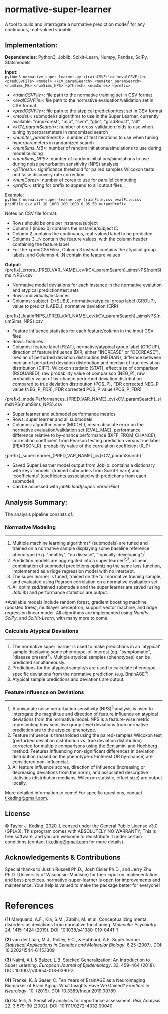 # normative-super-learner
A tool to build and interrogate a normative prediction model<sup>1</sup> for any continuous, real-valued variable. 

## Implementation:

**Dependencies**: Python3, Joblib, Scikit-Learn, Numpy, Pandas, SciPy, Statsmodels  

**Input**:  
```python3 normative-super-learner.py <trainCSVFile> <evalCSVFile> <predCSVFile> <model> <kCV_paramSearch> <numIter_paramSearch> <numSims_MB> <numSims_NPS> <pThresh> <numCores> <prefix>```  

- *\<trainCSVFile\>*: file path to the normative training set in CSV format  
- *\<evalCSVFile\>*: file path to the normative evaluation/validation set in CSV format  
- *\<predCSVFile\>*: file path to the atypical prediction/test set in CSV format  
- *\<model\>*: submodel/s algorithms to use in the Super Learner, currently available: "randForest", "mlp", "svm", "glm", "gradBoost", "all"  
- *\<kCV_paramSearch\>*: number of cross-validation folds to use when tuning hyperparameters in randomized search  
- *\<numIter_paramSearch\>*: number of test iterations to use when tuning hyperparameters in randomized search  
- *\<numSims_MB\>*: number of random initiations/simulations to use during model building  
- *\<numSims_NPS\>*: number of random initiations/simulations to use during noise perturbation sensitivity (NPS) analysis  
- *\<pThresh\>*: significance threshold for paired samples Wilcoxon tests and false discovery rate correction  
- *\<numCores\>*: number of cores to use for parallel computing  
- *\<prefix\>*: string for prefix to append to all output files  
   
Example:  
```python3 normative-super-learner.py trainFile.csv evalFile.csv predFile.csv all 10 1000 100 1000 0.05 50 outputPrefix```

Notes on CSV file format:  
- Rows should be one per instance/subject
- Column 1 (index 0) contains the instance/subject ID
- Column 2 contains the continuous, real-valued label to be predicted
- Columns 3...N contain the feature values, with the column header containing the feature label
- For the \<predCSVFile\>, Column 3 instead contains the atypical group labels, and Columns 4...N contain the feature values
  
**Output**:  
{prefix}\_errors\_{PRED_VAR_NAME}\_cv{kCV_paramSearch}\_simsNPS{numSims_NPS}.csv
- Normative model deviations for each instance in the normative evalution and atypical prediction/test sets
- Rows: individuals/instances
- Columns: subject ID (SUBJ), normative/atypical group label (GROUP), value to predict (LABEL), normative deviation (ERR)

{prefix}\_featInfNPS\_{PRED_VAR_NAME}\_cv{kCV_paramSearch}\_simsNPS{numSims_NPS}.csv
- Feature influence statistics for each feature/column in the input CSV files
- Rows: features
- Columns: feature label (FEAT), normative/atypical group label (GROUP), direction of feature influence (DIR; either "INCREASE" or "DECREASE"), median of perturbed deviation distribution (MEDIAN), differnce between median of perturbed deviation distribution and median of true deviation distribution (DIFF), Wilcoxon statistic (STAT), effect size of comparison (RSQUARED), raw probability value of comparison (NEG_P), raw probability value of by-chance perturbed deviation distribution compared to true deviation distribution (POS_P), FDR corrected NEG_P value (NEG_P_FDR), FDR corrected POS_P value (POS_P_FDR)

{prefix}\_modelPerformances\_{PRED_VAR_NAME}\_cv{kCV_paramSearch}\_simsNPS{numSims_NPS}.csv
- Super learner and submodel performance metrics
- Rows: super learner and all submodels
- Columns: algorithm name (MODEL), mean absolute error on the normative evaluation/validation set (EVAL_MAE), performance difference relative to by-chance performance (DIFF_FROM_CHANCE), correlation coefficient from Pearson testing prediction versus true label (PEARSON_R), probability value of the correlation coefficient (R_P)

{prefix}\_superLearner\_{PRED_VAR_NAME}\_cv{kCV_paramSearch}
- Saved Super Learner model output from Joblib: contains a dictionary with keys 'models' (trained submodels from Scikit-Learn) and 'coefficients' (coefficients associated with predictions from each submodel)
- Can be accessed with *joblib.load(superLearnerFile)*

## Analysis Summary:
The analysis pipeline consists of:

### Normative Modeling
------
1) Multiple machine learning algorithms\* (submodels) are tuned and trained on a normative sample displaying some baseline reference phenotype (e.g. "healthy", "no disease", "typically-developing")<sup>1</sup>. 
2) Prediction models are aggregated into a super learner<sup>2,3</sup>, a linear combination of submodel predictions optimizing the same loss function, implemented as a ridge regression model with no intercept. 
3) The super learner is tuned, trained on the full normative training sample, and evaluated using Pearson correlation on a normative evaluation set.
4) All optimized/trained submodels and the super learner are saved (using *JobLib*) and performance statistics are output.

\*Available models include random forest, gradient boosting machine (boosted trees), multilayer perceptron, support vector machine, and ridge regression linear model. All algorithms are implemented using *NumPy*, *SciPy*, and *SciKit-Learn*, with many more to come.

### Calculate Atypical Deviations 
------
1) The normative super learner is used to make predictions in an 'atypical' sample displaying some phenotype-of-interest (eg. "symptomatic", "disease present"). Multiple atypical samples (phenotypes) can be predicted simultaneously.
2) Predictions for the atypical sample/s are used to calculate phenotype-specific deviations from the normative prediction (e.g. BrainAGE<sup>4</sup>)
3) Atypical sample predictions and deviations are output.

### Feature Influence on Deviations
------
1) A univariate noise perturbation sensitivity (NPS)<sup>5</sup> analysis is used to interogate the magnititue and direction of feature influence on atypical deviations from the normative model. NPS is a feature-wise metric representing how sensitive group-level deviations from normative prediction are to the atypical phenotype.
2) Feature influence is thresholded using the paired-samples Wilcoxon test (perturbed deviation distribution vs. true deviation distribution) corrected for multiple comparisons using the Benjamini and Hochberg method. Features influencing non-significant differences in deviation distribution (based on the phenotype-of-interest OR by-chance) are considered non-influencial.
3) All feature influence scores, direction of influence (increasing or decreasing deviations from the norm), and associated descriptive statistics (distribution medians, Wilcoxon statistic, effect size) are output locally.

More detailed information to come! For specific questions, contact tjkeding@gmail.com.


## License
© Taylor J. Keding, 2020. Licensed under the General Public License v3.0 (GPLv3).
This program comes with ABSOLUTELY NO WARRANTY; This is free software, and you are welcome to redistribute it under certain conditions (contact tjkeding@gmail.com for more details).


## Acknowledgements & Contributions
Special thanks to Justin Russell Ph.D., Josh Cisler Ph.D., and Jerry Zhu Ph.D. (University of Wisconsin-Madison) for their input on implementation and best-practices. normative-super-learner is open for improvements and maintenance. Your help is valued to make the package better for everyone!


# References
**(1)** Marquand, A.F., Kia, S.M., Zabihi, M. et al. Conceptualizing mental disorders as deviations from normative functioning. *Molecular Psychiatry* 24, 1415–1424 (2019). DOI: 10.1038/s41380-019-0441-1

**(2)** van der Laan, M.J., Polley, E.C., & Hubbard, A.E. Super learner. *Statistical Applications in Genetics and Molecular Biology*. 6,25 (2007). DOI: 10.2202/1544-6115.1309

**(3)** Naimi, A.I. & Balzer, L.B. Stacked Generalization: An Introduction to Super Learning. *European Journal of Epidemiology*. 33, 459–464 (2018). DOI: 10.1007/s10654-018-0390-z

**(4)** Franke, K. & Gaser, C. Ten Years of BrainAGE as a Neuroimaging Biomarker of Brain Aging: What Insights Have We Gained? *Frontiers in Neurology*. 10, (2019). DOI: 10.3389/fneur.2019.00789

**(5)** Saltelli, A. Sensitivity analysis for importance assessment. *Risk Analysis*. 22, 3:579-90 (2002). DOI: 10.1111/0272-4332.00040
